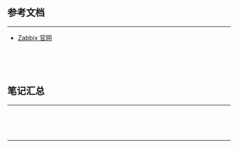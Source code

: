 ## 参考文档

---

* [Zabbix 官网](https://www.zabbix.com/)



<br/><br/><br/>



## 笔记汇总

---





<br/><br/><br/>

---

